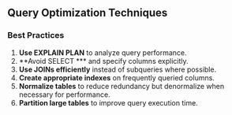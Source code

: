 ## Query Optimization Techniques

### Best Practices
1. **Use EXPLAIN PLAN** to analyze query performance.
2. **Avoid SELECT *** and specify columns explicitly.
3. **Use JOINs efficiently** instead of subqueries where possible.
4. **Create appropriate indexes** on frequently queried columns.
5. **Normalize tables** to reduce redundancy but denormalize when necessary for performance.
6. **Partition large tables** to improve query execution time.